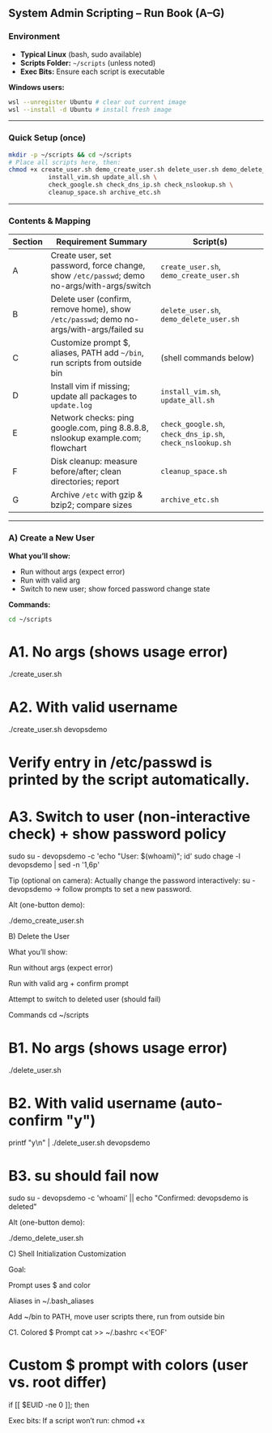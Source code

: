 ## System Admin Scripting – Run Book (A–G)

### Environment
- **Typical Linux** (bash, sudo available)
- **Scripts Folder:** `~/scripts` (unless noted)
- **Exec Bits:** Ensure each script is executable

**Windows users:**
```bash
wsl --unregister Ubuntu # clear out current image
wsl --install -d Ubuntu # install fresh image
```

---

### Quick Setup (once)
```bash
mkdir -p ~/scripts && cd ~/scripts
# Place all scripts here, then:
chmod +x create_user.sh demo_create_user.sh delete_user.sh demo_delete_user.sh \
           install_vim.sh update_all.sh \
           check_google.sh check_dns_ip.sh check_nslookup.sh \
           cleanup_space.sh archive_etc.sh
```

---

### Contents & Mapping

| Section | Requirement Summary | Script(s) |
|---------|---------------------|-----------|
| A | Create user, set password, force change, show `/etc/passwd`; demo no-args/with-args/switch | `create_user.sh`, `demo_create_user.sh` |
| B | Delete user (confirm, remove home), show `/etc/passwd`; demo no-args/with-args/failed su | `delete_user.sh`, `demo_delete_user.sh` |
| C | Customize prompt $, aliases, PATH add `~/bin`, run scripts from outside bin | (shell commands below) |
| D | Install vim if missing; update all packages to `update.log` | `install_vim.sh`, `update_all.sh` |
| E | Network checks: ping google.com, ping 8.8.8.8, nslookup example.com; flowchart | `check_google.sh`, `check_dns_ip.sh`, `check_nslookup.sh` |
| F | Disk cleanup: measure before/after; clean directories; report | `cleanup_space.sh` |
| G | Archive `/etc` with gzip & bzip2; compare sizes | `archive_etc.sh` |

---

### A) Create a New User

**What you’ll show:**
- Run without args (expect error)
- Run with valid arg
- Switch to new user; show forced password change state

**Commands:**
```bash
cd ~/scripts
```

# A1. No args (shows usage error)
./create_user.sh

# A2. With valid username
./create_user.sh devopsdemo

# Verify entry in /etc/passwd is printed by the script automatically.
# A3. Switch to user (non-interactive check) + show password policy
sudo su - devopsdemo -c 'echo "User: $(whoami)"; id'
sudo chage -l devopsdemo | sed -n '1,6p'


Tip (optional on camera): Actually change the password interactively:
su - devopsdemo → follow prompts to set a new password.

Alt (one-button demo):

./demo_create_user.sh

B) Delete the User

What you’ll show:

Run without args (expect error)

Run with valid arg + confirm prompt

Attempt to switch to deleted user (should fail)

Commands
cd ~/scripts

# B1. No args (shows usage error)
./delete_user.sh

# B2. With valid username (auto-confirm "y")
printf "y\n" | ./delete_user.sh devopsdemo

# B3. su should fail now
sudo su - devopsdemo -c 'whoami' || echo "Confirmed: devopsdemo is deleted"


Alt (one-button demo):

./demo_delete_user.sh

C) Shell Initialization Customization

Goal:

Prompt uses $ and color

Aliases in ~/.bash_aliases

Add ~/bin to PATH, move user scripts there, run from outside bin

C1. Colored $ Prompt
cat >> ~/.bashrc <<'EOF'

# Custom $ prompt with colors (user vs. root differ)
if [[ $EUID -ne 0 ]]; then

Exec bits: If a script won’t run: chmod +x <script>.sh

Permission denied on user mgmt/archiving: Ensure sudo is configured; these scripts already call sudo where needed.
  # Linux Automation Scripts – Run Book (A–G)

  **Environment:**  
  - Typical Linux (bash, sudo available)  
  - Scripts folder: `~/scripts` (unless noted)  
  - Ensure each script is executable

  **Windows Users:**  
  - Reset WSL:  
    ```
    wsl --unregister Ubuntu
    wsl --install -d Ubuntu
    ```

  ---

  ## Quick Setup

  ```bash
  mkdir -p ~/scripts && cd ~/scripts
  # Place all scripts here, then:
  chmod +x create_user.sh demo_create_user.sh delete_user.sh demo_delete_user.sh \
          install_vim.sh update_all.sh \
          check_google.sh check_dns_ip.sh check_nslookup.sh \
          cleanup_space.sh archive_etc.sh
  ```

  ---

  ## Contents & Mapping

  | Section | Requirement Summary | Script(s) |
  |---------|---------------------|-----------|
  | A | Create user, set password, force change, show `/etc/passwd` | `create_user.sh`, `demo_create_user.sh` |
  | B | Delete user (confirm, remove home), show `/etc/passwd` | `delete_user.sh`, `demo_delete_user.sh` |
  | C | Customize prompt, aliases, PATH, run scripts from outside bin | (shell commands below) |
  | D | Install vim if missing; update all packages | `install_vim.sh`, `update_all.sh` |
  | E | Network checks: ping, nslookup, flowchart | `check_google.sh`, `check_dns_ip.sh`, `check_nslookup.sh` |
  | F | Disk cleanup: measure before/after, report | `cleanup_space.sh` |
  | G | Archive `/etc` with gzip & bzip2, compare sizes | `archive_etc.sh` |

  ---

  ## Section Details

  ### A) Create a New User

  **Demo Steps:**
  1. Run without args (expect error):  
    `./create_user.sh`
  2. Run with valid username:  
    `./create_user.sh devopsdemo`
  3. Verify entry in `/etc/passwd` (script prints automatically)
  4. Switch to new user & show password policy:  
    ```
    sudo su - devopsdemo -c 'echo "User: $(whoami)"; id'
    sudo chage -l devopsdemo | sed -n '1,6p'
    ```
  5. (Optional) Change password interactively:  
    `su - devopsdemo`
  6. One-button demo:  
    `./demo_create_user.sh`

  ---

  ### B) Delete the User

  **Demo Steps:**
  1. Run without args (expect error):  
    `./delete_user.sh`
  2. Run with valid username (auto-confirm "y"):  
    `printf "y\n" | ./delete_user.sh devopsdemo`
  3. Attempt to switch to deleted user (should fail):  
    `sudo su - devopsdemo -c 'whoami' || echo "Confirmed: devopsdemo is deleted"`
  4. One-button demo:  
    `./demo_delete_user.sh`

  ---

  ### C) Shell Initialization Customization

  **Goals:**
  - Custom colored `$` prompt
  - Aliases in `~/.bash_aliases`
  - Add `~/bin` to `PATH`, move scripts there

  **Commands:**
  - Add colored prompt to `.bashrc`
  - Create aliases in `.bash_aliases`
  - Ensure `.bashrc` loads aliases
  - Add `~/bin` to `PATH` if not present
  - Move scripts to `~/bin`
  - Demonstrate running scripts from outside bin

  ---

  ### D) Package Management

  1. Install Vim (or print “already installed”):  
    `./install_vim.sh`
  2. Update all packages & log output:  
    ```
    ./update_all.sh
    tail -n 20 update.log
    ```

  ---

  ### E) Network Checks

  **Flowchart:**  
  - Ping `google.com` → success/fail  
  - Ping `8.8.8.8` → success/fail  
  - `nslookup example.com` → success/fail

  **Commands:**
  - `./check_google.sh`
  - `./check_dns_ip.sh`
  - `./check_nslookup.sh`

  **If nslookup is missing:**  
  - Ubuntu/Debian: `sudo apt-get install -y dnsutils`  
  - RHEL/Fedora: `sudo dnf install -y bind-utils`

  ---

  ### F) Disk Space Assess & Cleanup

  - Show before/after free space, directories cleaned, delta result:  
    `./cleanup_space.sh`
  - (Optional) Create a large file to test cleanup:  
    `dd if=/dev/zero of=~/.cache/bigfile bs=1M count=50`

  ---

  ### G) Archive `/etc` & Compare Compression

  - Create two archives, compare sizes:  
    ```
    ./archive_etc.sh
    ls -lh etc_*.tar.*
    ```

  **Expected Output:**  
  - gzip size: ... bytes  
  - bzip2 size: ... bytes  
  - Comparison: which is smaller and by how many bytes

  ---

  ## Troubleshooting & Notes

  - **Exec bits:**  
    If a script won’t run: `chmod +x <script>.sh`
  - **Permission denied:**  
    Ensure sudo is configured; scripts call sudo where needed
  - **PATH not updated:**  
    Re-source `.bashrc` or open a new terminal
  - **Missing tools:**  
    - nslookup: install `dnsutils` (Debian/Ubuntu) or `bind-utils` (RHEL/Fedora)
  - **Package manager differences:**  
    Handled in the scripts

  ---

  ## Quick One-Liners (for retakes)

  ```bash
  # A
  cd ~/scripts && ./create_user.sh || true && ./create_user.sh devopsdemo && sudo su - devopsdemo -c 'whoami; id' && sudo chage -l devopsdemo | sed -n '1,6p'

  # B
  ./delete_user.sh || true && printf "y\n" | ./delete_user.sh devopsdemo && sudo su - devopsdemo -c 'whoami' || echo deleted

  # C
  source ~/.bashrc && type ll && cd / && create_user.sh alice && printf "y\n" | delete_user.sh alice

  # D
  ./install_vim.sh && ./update_all.sh && tail -n 10 update.log

  # E
  ./check_google.sh; ./check_dns_ip.sh; ./check_nslookup.sh

  # F
  ./cleanup_space.sh

  # G
  ./archive_etc.sh && ls -lh etc_*.tar.*
  ```
